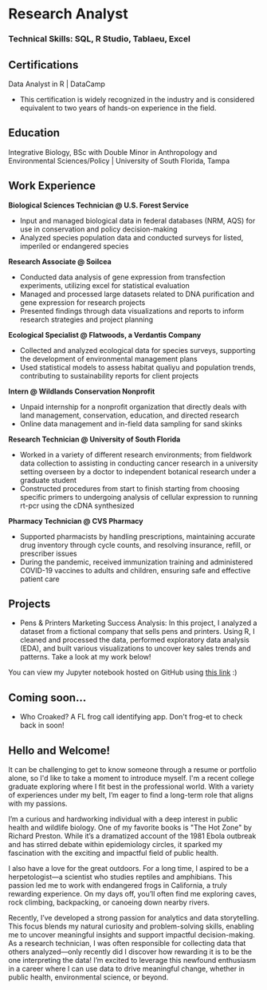 # Research Analyst

### Technical Skills: SQL, R Studio, Tablaeu, Excel

## Certifications

Data Analyst in R | DataCamp
- This certification is widely recognized in the industry and is considered equivalent to two years of hands-on experience in the field.

## Education
Integrative Biology, BSc with Double Minor in Anthropology and Environmental Sciences/Policy | University of South Florida, Tampa

## Work Experience
**Biological Sciences Technician @ U.S. Forest Service**
- Input and managed biological data in federal databases (NRM, AQS) for use in conservation and policy decision-making
- Analyzed species population data and conducted surveys for listed, imperiled or endangered species
  
**Research Associate @ Soilcea**
- Conducted data analysis of gene expression from transfection experiments, utilizing excel for statistical evaluation
- Managed and processed large datasets related to DNA purification and gene expression for research projects
- Presented findings through data visualizations and reports to inform research strategies and project planning
  
**Ecological Specialist @ Flatwoods, a Verdantis Company**
- Collected and analyzed ecological data for species surveys, supporting the development of environmental management plans
- Used statistical models to assess habitat qualiyu and population trends, contributing to sustainability reports for client projects

**Intern @ Wildlands Conservation Nonprofit**
- Unpaid internship for a nonprofit organization that directly deals with land management, conservation, education, and directed research
- Online data management and in-field data sampling for sand skinks

**Research Technician @ University of South Florida**
- Worked in a variety of different research environments; from fieldwork data collection to assisting in conducting cancer research in a university setting overseen by a doctor to independent botanical research under a graduate student
- Constructed procedures from start to finish starting from choosing specific primers to undergoing analysis of cellular expression to running rt-pcr using the cDNA synthesized

**Pharmacy Technician @ CVS Pharmacy**
- Supported pharmacists by handling prescriptions, maintaining accurate drug inventory through cycle counts, and resolving insurance, refill, or prescriber issues
- During the pandemic, received immunization training and administered COVID-19 vaccines to adults and children, ensuring safe and effective patient care

## Projects
- Pens & Printers Marketing Success Analysis: In this project, I analyzed a dataset from a fictional company that sells pens and printers. Using R, I cleaned and processed the data, performed exploratory data analysis (EDA), and built various visualizations to uncover key sales trends and patterns. Take a look at my work below!

You can view my Jupyter notebook hosted on GitHub using [this link](https://nbviewer.jupyter.org/github/alloypiedmont/portfolio/blob/main/notebook.ipynb) :)

## Coming soon...
- Who Croaked? A FL frog call identifying app. Don't frog-et to check back in soon!

## Hello and Welcome!
It can be challenging to get to know someone through a resume or portfolio alone, so I'd like to take a moment to introduce myself. I'm a recent college graduate exploring where I fit best in the professional world. With a variety of experiences under my belt, I’m eager to find a long-term role that aligns with my passions.

I’m a curious and hardworking individual with a deep interest in public health and wildlife biology. One of my favorite books is "The Hot Zone" by Richard Preston. While it’s a dramatized account of the 1981 Ebola outbreak and has stirred debate within epidemiology circles, it sparked my fascination with the exciting and impactful field of public health.

I also have a love for the great outdoors. For a long time, I aspired to be a herpetologist—a scientist who studies reptiles and amphibians. This passion led me to work with endangered frogs in California, a truly rewarding experience. On my days off, you’ll often find me exploring caves, rock climbing, backpacking, or canoeing down nearby rivers.

Recently, I’ve developed a strong passion for analytics and data storytelling. This focus blends my natural curiosity and problem-solving skills, enabling me to uncover meaningful insights and support impactful decision-making. As a research technician, I was often responsible for collecting data that others analyzed—only recently did I discover how rewarding it is to be the one interpreting the data! I’m excited to leverage this newfound enthusiasm in a career where I can use data to drive meaningful change, whether in public health, environmental science, or beyond.
